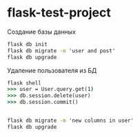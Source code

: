 # flask-test-project

Создание базы данных
```cmd
flask db init 
flask db migrate -m 'user and post'
flask db upgrade
```
Удаление пользователя из БД
```cmd
flask shell
>>> user = User.query.get(1)
>>> db.session.delete(user)
>>> db.session.commit()


flask db migrate -m 'new columns in user'
flask db upgrade
```
